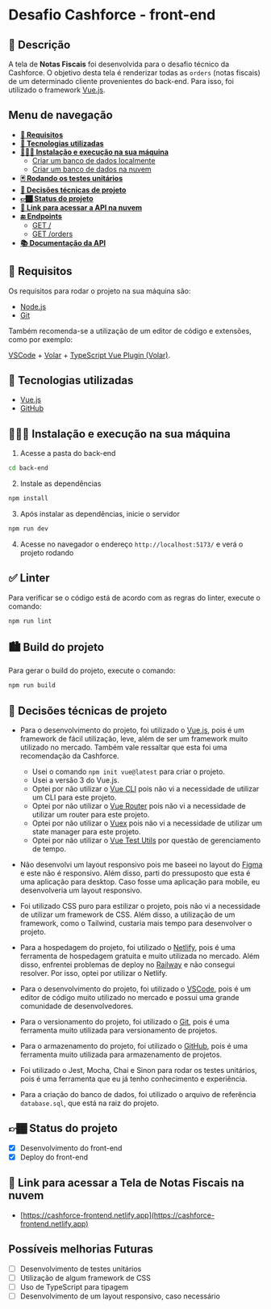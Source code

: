 # Desafio Cashforce - front-end

## 📜 Descrição

A tela de **Notas Fiscais** foi desenvolvida para o desafio técnico da Cashforce. O objetivo desta tela é renderizar todas as `orders` (notas fiscais) de um determinado cliente provenientes do back-end. Para isso, foi utilizado o framework [Vue.js](https://vuejs.org/).

## Menu de navegação

- [**📌 Requisitos**](#📌-requisitos)
- [**🚀 Tecnologias utilizadas**](#🚀-tecnologias-utilizadas)
- [**👨🏾‍💻 Instalação e execução na sua máquina**](#👨🏾‍💻-instalação-e-execução-na-sua-máquina)
  - [Criar um banco de dados localmente](#criar-um-banco-de-dados-localmente)
  - [Criar um banco de dados na nuvem](#criar-um-banco-de-dados-na-nuvem)
- [**🃏 Rodando os testes unitários**](#🃏-rodando-os-testes-unitários)
- [**🧭 Decisões técnicas de projeto**](#🧭-decisões-técnicas-de-projeto)
- [**👉🏾 Status do projeto**](#👉🏾-status-do-projeto)
- [**🔗 Link para acessar a API na nuvem**](#🔗-link-para-acessar-a-api-na-nuvem)
- [**🔚 Endpoints**](#🔚-endpoints)
  - [GET /](#get-''')
  - [GET /orders](#get-orders)
- [**📚 Documentação da API**](#📚-documentação-da-api)

## 📌 Requisitos

Os requisitos para rodar o projeto na sua máquina são:

- [Node.js](https://nodejs.org/en/)
- [Git](https://git-scm.com/)

Também recomenda-se a utilização de um editor de código e extensões, como por exemplo:

[VSCode](https://code.visualstudio.com/) + [Volar](https://marketplace.visualstudio.com/items?itemName=Vue.volar) + [TypeScript Vue Plugin (Volar)](https://marketplace.visualstudio.com/items?itemName=Vue.vscode-typescript-vue-plugin).

## 🚀 Tecnologias utilizadas

- [Vue.js](https://vuejs.org/)
- [GitHub](https://github.com/)

## 👨🏾‍💻 Instalação e execução na sua máquina

1. Acesse a pasta do back-end

```bash
cd back-end
```

2. Instale as dependências

```bash
npm install
```

3. Após instalar as dependências, inicie o servidor

```bash
npm run dev
```

4. Acesse no navegador o endereço `http://localhost:5173/` e verá o projeto rodando

## ✅ Linter

Para verificar se o código está de acordo com as regras do linter, execute o comando:

```bash
npm run lint
```

## 🏙 Build do projeto

Para gerar o build do projeto, execute o comando:

```bash
npm run build
```

## 🧭 Decisões técnicas de projeto

- Para o desenvolvimento do projeto, foi utilizado o [Vue.js](https://vuejs.org/), pois é um framework de fácil utilização, leve, além de ser um framework muito utilizado no mercado. Também vale ressaltar que esta foi uma recomendação da Cashforce.

  - Usei o comando `npm init vue@latest` para criar o projeto.
  - Usei a versão 3 do Vue.js.
  - Optei por não utilizar o [Vue CLI](https://cli.vuejs.org/) pois não vi a necessidade de utilizar um CLI para este projeto.
  - Optei por não utilizar o [Vue Router](https://router.vuejs.org/) pois não vi a necessidade de utilizar um router para este projeto.
  - Optei por não utilizar o [Vuex](https://vuex.vuejs.org/) pois não vi a necessidade de utilizar um state manager para este projeto.
  - Optei por não utilizar o [Vue Test Utils](https://vue-test-utils.vuejs.org/) por questão de gerenciamento de tempo.

- Não desenvolvi um layout responsivo pois me baseei no layout do [Figma](https://www.figma.com/file/NY1fe6PAZ6DKeD9eOzyrju/Teste-Cashfroce?node-id=0%3A1&t=oOYt7cRR2cCJTjqV-0) e este não é responsivo. Além disso, parti do pressuposto que esta é uma aplicação para desktop. Caso fosse uma aplicação para mobile, eu desenvolveria um layout responsivo.

- Foi utilizado CSS puro para estilizar o projeto, pois não vi a necessidade de utilizar um framework de CSS. Além disso, a utilização de um framework, como o Tailwind, custaria mais tempo para desenvolver o projeto.

- Para a hospedagem do projeto, foi utilizado o [Netlify](https://www.netlify.com/), pois é uma ferramenta de hospedagem gratuita e muito utilizada no mercado. Além disso, enfrentei problemas de deploy no [Railway](https://railway.app/) e não consegui resolver. Por isso, optei por utilizar o Netlify.

- Para o desenvolvimento do projeto, foi utilizado o [VSCode](https://code.visualstudio.com/), pois é um editor de código muito utilizado no mercado e possui uma grande comunidade de desenvolvedores.

- Para o versionamento do projeto, foi utilizado o [Git](https://git-scm.com/), pois é uma ferramenta muito utilizada para versionamento de projetos.

- Para o armazenamento do projeto, foi utilizado o [GitHub](https://github.com), pois é uma ferramenta muito utilizada para armazenamento de projetos.

- Foi utilizado o Jest, Mocha, Chai e Sinon para rodar os testes unitários, pois é uma ferramenta que eu já tenho conhecimento e experiência.

- Para a criação do banco de dados, foi utilizado o arquivo de referência `database.sql`, que está na raiz do projeto.

## 👉🏾 Status do projeto

- [x] Desenvolvimento do front-end
- [x] Deploy do front-end

## 🔗 Link para acessar a Tela de Notas Fiscais na nuvem

- [https://cashforce-frontend.netlify.app](https://cashforce-frontend.netlify.app)

## Possíveis melhorias Futuras

- [ ] Desenvolvimento de testes unitários
- [ ] Utilização de algum framework de CSS
- [ ] Uso de TypeScript para tipagem
- [ ] Desenvolvimento de um layout responsivo, caso necessário
